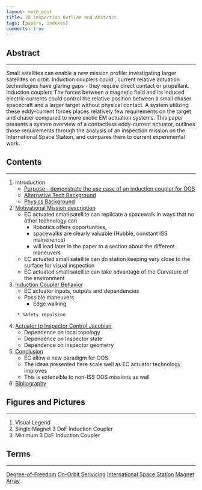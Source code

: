 ```yaml
---
layout: math_post 
title: 2D Inspection Outline and Abstract
tags: [papers, indexes]
comments: true
---
```

## Abstract
------------------------
Small satellites can enable a new mission profile: investigating larger satellites on orbit. Induction couplers could <!-- TODO --> , current relative actuation technologies have glaring gaps - they require direct contact or propellant. Induction couplers  The forces between a magnetic field and its induced electric currents could control the relative position between a small chaser spacecraft and a larger target without physical contact. A system utilizing these eddy-current forces places relatively few requirements on the target and chaser compared to more exotic EM actuation systems. This paper presents a system overview of a contactless eddy-current actuator, outlines those requirements through the analysis of an inspection mission on the International Space Station, and compares them to current experimental work. 

## Contents
------------------------
1. Introduction
	* [Purpose - demonstrate the use case of an induction coupler for OOS](purpose.html)
	* [Alternative Tech Background](alt_tech_background.html)
	* [Physics Background](physics_background.html)
2. [Motivational Mission description](motivational_mission.html) 
	* EC actuated small satellite can replicate a spacewalk in ways that no other technology can
		* Robotics offers opportunities, 
		<!-- Emphasize positive. cit robonaut, be political. Offload astronauts from tasks.[spacewalks are expensive and dangerous] Possibly gravity reference -->
		* spacewalks are clearly valuable (Hubble, constant ISS mainenence)
		* will lead later in the paper to a section about the different maneuvers
	* EC actuated small satellite can do station keeping very close to the surface for visual inspection
		<!--will lead to section about jacobian between -->
		<!--link to papers about better machine vision -->
	* EC actuated small satellite can take advantage of the Curvature of the environment
3. [Induction Coupler Behavior](behavior.html)
	* EC actuator inputs, outputs and dependencies
	* Possible maneuvers
		* Edge walking
<!-- todo: look at how sharp the edges/curves on the topology of the iss/satellites -->
		* Safety repulsion
<!--todo: look at how bad of a situation you can recover from-->
4. [Actuator to Inspector Control Jacobian](control_jacobian.html)
	* Dependence on local topology
	* Dependence on Inspector state
	* Dependence on inspector geometry
5. [Conclusion](conclusion.html)
	* EC allow a new paradigm for OOS
	* The ideas presented here scale well as EC actuator technology improves
	* This is extensible to non-ISS OOS missions as well
6. [Bibliography](bibliography.html)

## Figures and Pictures
-----------------------
1. Visual Legend
2. Single Magnet 3 DoF Induction Coupler
2. Minimum 3 DoF Induction Coupler

## Terms
-----------------------------------
<a href="physics_background.html#dof">Degree-of-Freedom</a>
<a href="purpose.html#oos">On-Orbit Serivicing</a>
<a href="motivational_mission.html#iss">International Space Station</a>
<a href="behavior.html#array">Magnet Array</a>



